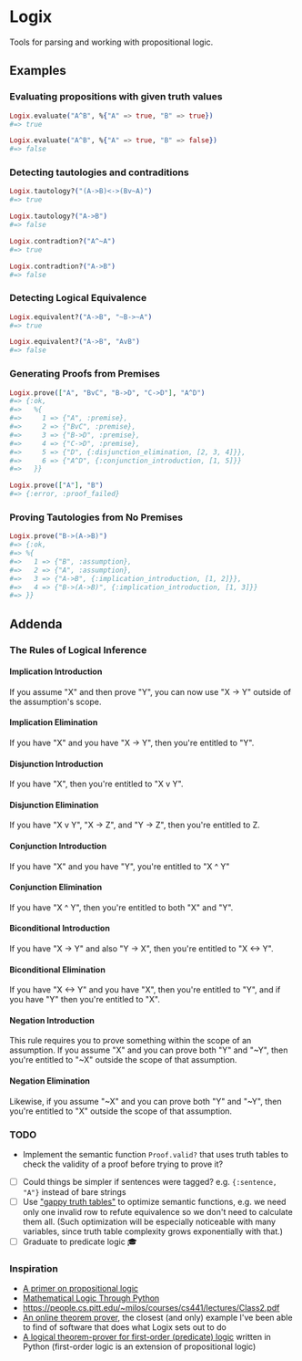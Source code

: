 # Logix

Tools for parsing and working with propositional logic.

## Examples

### Evaluating propositions with given truth values

```elixir
Logix.evaluate("A^B", %{"A" => true, "B" => true})
#=> true

Logix.evaluate("A^B", %{"A" => true, "B" => false})
#=> false
```

### Detecting tautologies and contraditions

```elixir
Logix.tautology?("(A->B)<->(Bv~A)")
#=> true

Logix.tautology?("A->B")
#=> false

Logix.contradtion?("A^~A")
#=> true

Logix.contradtion?("A->B")
#=> false
```

### Detecting Logical Equivalence

```elixir
Logix.equivalent?("A->B", "~B->~A")
#=> true

Logix.equivalent?("A->B", "AvB")
#=> false
```

### Generating Proofs from Premises

```elixir
Logix.prove(["A", "BvC", "B->D", "C->D"], "A^D")
#=> {:ok,
#=>   %{
#=>     1 => {"A", :premise},
#=>     2 => {"BvC", :premise},
#=>     3 => {"B->D", :premise},
#=>     4 => {"C->D", :premise},
#=>     5 => {"D", {:disjunction_elimination, [2, 3, 4]}},
#=>     6 => {"A^D", {:conjunction_introduction, [1, 5]}}
#=>   }}

Logix.prove(["A"], "B")
#=> {:error, :proof_failed}
```

### Proving Tautologies from No Premises

```elixir
Logix.prove("B->(A->B)")
#=> {:ok,
#=> %{
#=>   1 => {"B", :assumption},
#=>   2 => {"A", :assumption},
#=>   3 => {"A->B", {:implication_introduction, [1, 2]}},
#=>   4 => {"B->(A->B)", {:implication_introduction, [1, 3]}}
#=> }}
```

## Addenda

### The Rules of Logical Inference

#### Implication Introduction

If you assume "X" and then prove "Y", you can now use "X -> Y" outside of the assumption's scope.

#### Implication Elimination

If you have "X" and you have "X -> Y", then you're entitled to "Y".

#### Disjunction Introduction

If you have "X", then you're entitled to "X v Y".

#### Disjunction Elimination

If you have "X v Y", "X -> Z", and "Y -> Z", then you're entitled to Z.

#### Conjunction Introduction

If you have "X" and you have "Y", you're entitled to "X ^ Y"

#### Conjunction Elimination

If you have "X ^ Y", then you're entitled to both "X" and "Y".

#### Biconditional Introduction

If you have "X -> Y" and also "Y -> X", then you're entitled to "X <-> Y".

#### Biconditional Elimination

If you have "X <-> Y" and you have "X", then you're entitled to "Y", and if you have "Y" then you're entitled to "X".

#### Negation Introduction

This rule requires you to prove something within the scope of an assumption. If you assume "X" and you can prove both "Y" and "~Y", then you're entitled to "~X" outside the scope of that assumption.

#### Negation Elimination

Likewise, if you assume "~X" and you can prove both "Y" and "~Y", then you're entitled to "X" outside the scope of that assumption.

### TODO
- Implement the semantic function `Proof.valid?` that uses truth tables to check the validity of a proof before trying to prove it?
- [ ] Could things be simpler if sentences were tagged? e.g. `{:sentence, "A"}` instead of bare strings
- [ ] Use ["gappy truth tables"](https://sites.oxy.edu/traiger/logic/primer/chapter5/gappy.html) to optimize semantic functions, e.g. we need only one invalid row to refute equivalence so we don't need to calculate them all. (Such optimization will be especially noticeable with many variables, since truth table complexity grows exponentially with that.)
- [ ] Graduate to predicate logic 🎓

### Inspiration

- [A primer on propositional logic](https://sites.oxy.edu/traiger/logic/primer/table-of-contents.html)
- [Mathematical Logic Through Python](https://www.logicthrupython.org/)
- https://people.cs.pitt.edu/~milos/courses/cs441/lectures/Class2.pdf
- [An online theorem prover](http://teachinglogic.liglab.fr/DN/index.php?formula=p+%26+%28q+%2B+r%29+%3C%3D%3E+%28p+%26+q%29+%2B+%28p+%26+r%29&action=Prove+Formula), the closest (and only) example I've been able to find of software that does what Logix sets out to do
- [A logical theorem-prover for first-order (predicate) logic](https://github.com/stepchowfun/theorem-prover) written in Python (first-order logic is an extension of propositional logic)
